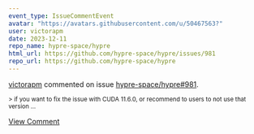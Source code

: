 ```yaml
---
event_type: IssueCommentEvent
avatar: "https://avatars.githubusercontent.com/u/50467563?"
user: victorapm
date: 2023-12-11
repo_name: hypre-space/hypre
html_url: https://github.com/hypre-space/hypre/issues/981
repo_url: https://github.com/hypre-space/hypre
---
```


<a href='https://github.com/victorapm' target='_blank'>victorapm</a> commented on issue <a href='https://github.com/hypre-space/hypre/issues/981' target='_blank'>hypre-space/hypre#981</a>.

<small>> if you want to fix the issue with CUDA 11.6.0, or recommend to users to not use that version...</small>

<a href='https://github.com/hypre-space/hypre/issues/981' target='_blank'>View Comment</a>